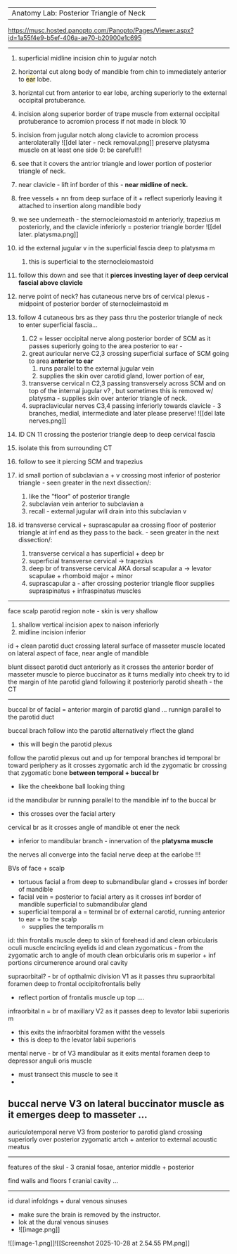 |                                         |     |
| --------------------------------------- | --- |
| Anatomy Lab: Posterior Triangle of Neck |     |
https://musc.hosted.panopto.com/Panopto/Pages/Viewer.aspx?id=1a55f4e9-b5ef-406a-ae70-b20900e1c695

---
1. superficial midline incision chin to jugular notch 
2. horizontal cut along body of mandible from chin to immediately anterior to <mark style="background: #FFF3A3A6;">ear</mark> lobe. 
3. horizntal cut from anterior to ear lobe, arching superiorly to the external occipital protuberance. 
4. incision along superior border of trape muscle from external occipital protuberance to acromion process if not made in block 10 
5. incision from jugular notch along clavicle to acromion process anterolaterally ![[del later - neck removal.png]]
preserve platysma muscle on at least one side 0: be careful!!!

6. see that it covers the antrior triangle and lower portion of posterior triangle of neck. 
7. near clavicle - lift inf border of this - **near midline of neck.**
8. free vessels + nn from deep surface of it + reflect superiorly leaving it attached to insertion along mandible body 
9. we see underneath - the sternocleiomastoid m anteriorly, trapezius m posteriorly, and the clavicle inferiorly = posterior triangle border
![[del later. platysma.png]]

10. id the external jugular v in the superficial fascia deep to platysma m 
	1. this is superficial to the sternocleiomastoid 
11. follow this down and see that it **pierces investing layer of deep cervical fascial above clavicle**
12. nerve point of neck? has cutaneous nerve brs of cervical plexus - midpoint of posterior border of sternocleimastoid m 
13. follow 4 cutaneous brs as they pass thru the posterior triangle of neck to enter superficial fascia... 
	1. C2 = lesser occipital nerve along posterior border of SCM as it passes superiorly going to the area posterior to ear - 
	2. great auricular nerve C2,3 crossing superficial surface of SCM going to area **anterior to ear**
		1. runs parallel to the external jugular vein 
		2. supplies the skin over carotid gland, lower portion of ear, 
	3. transverse cervical n C2,3 passing transversely across SCM and on top of the internal jugular v? , but sometimes this is removed w/ platysma - supplies skin over anterior triangle of neck. 
	4. supraclavicular nerves C3,4 passing inferiorly towards clavicle - 3 branches, medial, intermediate and later please preserve!
![[del late nerves.png]]

14. ID CN 11 crossing the posterior triangle deep to deep cervical fascia
15. isolate this from surrounding CT 
16. follow to see it piercing SCM and trapezius 
17. id small portion of subclavian a + v crossing most inferior of posterior triangle  - seen greater in the next dissection/: 
	1. like the "floor" of posterior tirangle 
	2. subclavian vein anterior to subclavian a 
	3. recall - external jugular will drain into this subclavian v 
18. id transverse cervical + suprascapular aa crossing floor of posterior triangle at inf end as they pass to the back. - seen greater in the next dissection/: 
	1. transverse cervical a has superficial + deep br 
	2. superficial transverse cervical -> trapezius 
	3. deep br of transverse cervical AKA dorsal scapular a -> levator scapulae + rhomboid major + minor 
	4. suprascapular a - after crossing posterior triangle floor supplies supraspinatus + infraspinatus muscles 


---
face scalp parotid region 
note - skin is very shallow 

1. shallow vertical incision apex to naison inferiorly 
2. midline incision inferior  

id + clean parotid duct crossing lateral surface of masseter muscle located on lateral aspect of face, near angle of mandible

blunt dissect parotid duct anteriorly as it crosses the anterior border of masseter muscle to pierce buccinator as it turns medially into cheek 
try to id the margin of hte parotid gland following it posteriorly 
parotid sheath - the CT 

---

buccal br of facial = anterior margin of parotid gland ... runnign parallel to the parotid duct

buccal brach follow into the parotid 
alternatively rflect the gland 
- this will begin the parotid plexus  

follow the parotid plexus out and up for temporal branches 
id temporal br toward periphery as it crosses zygomatic arch 
id the zygomatic br crossing that zygomatic bone **between temporal + buccal br**
- like the cheekbone ball looking thing 

id the mandibular br running parallel to the mandible inf to the buccal br 
- this crosses over the facial artery 

cervical br as it crosses angle of mandible ot ener the neck 
- inferior to mandibular branch - innervation of the **platysma muscle**

the nerves all converge into the facial nerve deep at the earlobe !!! 

BVs of face + scalp 
- tortuous facial a from deep to submandibular gland + crosses inf border of mandible 
- facial vein = posterior to facial artery as it crosses inf border of mandible superficial to submandibular gland 
- superficial temporal a = terminal br of external carotid, running anterior to ear + to the scalp 
	- supplies the temporalis m 

id: thin frontalis muscle deep to skin of forehead
id and clean orbicularis oculi muscle encircling eyelids 
id and clean zygomaticus - from the zygomatic arch to angle of mouth 
clean orbicularis oris m superior + inf portions circumerence around oral cavity 


supraorbital? - br of opthalmic division V1 as it passes thru supraorbital foramen deep to frontal occipitofrontalis belly 
- reflect portion of frontalis muscle up top .... 


infraorbital n = br of maxillary V2 as it passes deep to levator labii superioris m 
- this exits the infraorbital foramen witht the vessels
- this is deep to the levator labii superioris 

mental nerve - br of V3 mandibular as it exits mental foramen deep to depressor anguli oris muscle 
- must transect this muscle to see it 
- 

buccal nerve V3 on lateral buccinator muscle as it **emerges deep to masseter ...**
- 

auriculotemporal nerve V3 from posterior to parotid gland crossing superiorly over posterior zygomatic artch + anterior to external acoustic meatus 

----

features of the skul - 3 cranial fosae, anterior middle + posterior 

find walls and floors f cranial cavity ... 


---
id dural infoldngs + dural venous sinuses
- make sure the brain is removed by the instructor. 
- lok at the dural venous sinuses 
- ![[image.png]]

![[image-1.png]]![[Screenshot 2025-10-28 at 2.54.55 PM.png]]